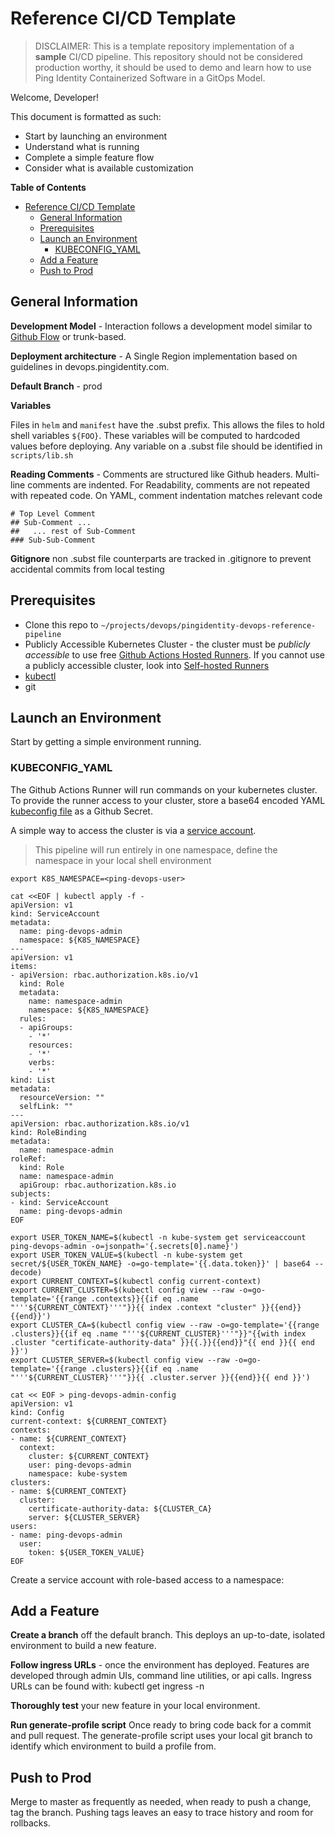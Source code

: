 Reference CI/CD Template
===

> DISCLAIMER: This is a template repository implementation of a **sample** CI/CD pipeline. This repository should not be considered production worthy, it should be used to demo and learn how to use Ping Identity Containerized Software in a GitOps Model.

Welcome, Developer! 

This document is formatted as such:

- Start by launching an environment
- Understand what is running
- Complete a simple feature flow
- Consider what is available customization



**Table of Contents**
- [Reference CI/CD Template](#reference-cicd-template)
  - [General Information](#general-information)
  - [Prerequisites](#prerequisites)
  - [Launch an Environment](#launch-an-environment)
    - [KUBECONFIG_YAML](#kubeconfig_yaml)
  - [Add a Feature](#add-a-feature)
  - [Push to Prod](#push-to-prod)

## General Information

**Development Model** - Interaction follows a development model similar to [Github Flow](https://docs.github.com/en/get-started/quickstart/github-flow) or trunk-based. 

**Deployment architecture** - A Single Region implementation based on guidelines in devops.pingidentity.com.

**Default Branch** - prod

**Variables**

Files in `helm` and `manifest` have the .subst prefix. This allows the files to hold shell variables `${FOO}`. These variables will be computed to hardcoded values before deploying. Any variable on a .subst file should be identified in `scripts/lib.sh`

**Reading Comments** - Comments are structured like Github headers. Multi-line comments are indented. For Readability, comments are not repeated with repeated code. On YAML, comment indentation matches relevant code

```shell
# Top Level Comment
## Sub-Comment ...
##   ... rest of Sub-Comment
### Sub-Sub-Comment
```

**Gitignore**
non .subst file counterparts are tracked in .gitignore to prevent accidental commits from local testing

## Prerequisites

- Clone this repo to `~/projects/devops/pingidentity-devops-reference-pipeline`
- Publicly Accessible Kubernetes Cluster - the cluster must be _publicly accessible_ to use free [Github Actions Hosted Runners](https://docs.github.com/en/actions/using-github-hosted-runners/about-github-hosted-runners#about-github-hosted-runners). If you cannot use a publicly accessible cluster, look into [Self-hosted Runners](https://docs.github.com/en/actions/hosting-your-own-runners/about-self-hosted-runners)
- [kubectl](https://kubernetes.io/docs/tasks/tools/)
- git

## Launch an Environment

Start by getting a simple environment running. 

### KUBECONFIG_YAML

The Github Actions Runner will run commands on your kubernetes cluster. To provide the runner access to your cluster, store a base64 encoded YAML [kubeconfig file](https://github.com/zecke/Kubernetes/blob/master/docs/user-guide/kubeconfig-file.md) as a Github Secret.

A simple way to access the cluster is via a [service account](https://kubernetes.io/docs/reference/access-authn-authz/service-accounts-admin/).

> This pipeline will run entirely in one namespace, define the namespace in your local shell environment

```
export K8S_NAMESPACE=<ping-devops-user>
```

```
cat <<EOF | kubectl apply -f -
apiVersion: v1
kind: ServiceAccount
metadata:
  name: ping-devops-admin
  namespace: ${K8S_NAMESPACE}
---
apiVersion: v1
items:
- apiVersion: rbac.authorization.k8s.io/v1
  kind: Role
  metadata:
    name: namespace-admin
    namespace: ${K8S_NAMESPACE}
  rules:
  - apiGroups:
    - '*'
    resources:
    - '*'
    verbs:
    - '*'
kind: List
metadata:
  resourceVersion: ""
  selfLink: ""
---
apiVersion: rbac.authorization.k8s.io/v1
kind: RoleBinding
metadata:
  name: namespace-admin
roleRef:
  kind: Role
  name: namespace-admin
  apiGroup: rbac.authorization.k8s.io
subjects:
- kind: ServiceAccount
  name: ping-devops-admin
EOF
```

```
export USER_TOKEN_NAME=$(kubectl -n kube-system get serviceaccount ping-devops-admin -o=jsonpath='{.secrets[0].name}')
export USER_TOKEN_VALUE=$(kubectl -n kube-system get secret/${USER_TOKEN_NAME} -o=go-template='{{.data.token}}' | base64 --decode)
export CURRENT_CONTEXT=$(kubectl config current-context)
export CURRENT_CLUSTER=$(kubectl config view --raw -o=go-template='{{range .contexts}}{{if eq .name "'''${CURRENT_CONTEXT}'''"}}{{ index .context "cluster" }}{{end}}{{end}}')
export CLUSTER_CA=$(kubectl config view --raw -o=go-template='{{range .clusters}}{{if eq .name "'''${CURRENT_CLUSTER}'''"}}"{{with index .cluster "certificate-authority-data" }}{{.}}{{end}}"{{ end }}{{ end }}')
export CLUSTER_SERVER=$(kubectl config view --raw -o=go-template='{{range .clusters}}{{if eq .name "'''${CURRENT_CLUSTER}'''"}}{{ .cluster.server }}{{end}}{{ end }}')
```

```
cat << EOF > ping-devops-admin-config
apiVersion: v1
kind: Config
current-context: ${CURRENT_CONTEXT}
contexts:
- name: ${CURRENT_CONTEXT}
  context:
    cluster: ${CURRENT_CONTEXT}
    user: ping-devops-admin
    namespace: kube-system
clusters:
- name: ${CURRENT_CONTEXT}
  cluster:
    certificate-authority-data: ${CLUSTER_CA}
    server: ${CLUSTER_SERVER}
users:
- name: ping-devops-admin
  user:
    token: ${USER_TOKEN_VALUE}
EOF
```

Create a service account with role-based access to a namespace:



## Add a Feature

**Create a branch** off the default branch. This deploys an up-to-date, isolated environment to build a new feature. 

**Follow ingress URLs** - once the environment has deployed. Features are developed through admin UIs, command line utilities, or api calls. Ingress URLs can be found with: 
kubectl get ingress -n <namespace>

**Thoroughly test** your new feature in your local environment. 

**Run generate-profile script** Once ready to bring code back for a commit and pull request. The generate-profile script uses your local git branch to identify which environment to build a profile from.

## Push to Prod

Merge to master as frequently as needed, when ready to push a change, tag the branch. Pushing tags leaves an easy to trace history and room for rollbacks. 